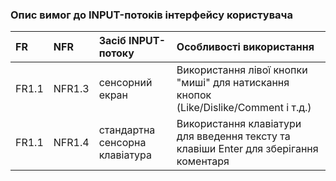 ### Опис вимог до INPUT-потоків інтерфейсу користувача


|FR |NFR|Засіб INPUT-потоку| Особливості використання|
|:-|:-|:-|:-|
|FR1.1|NFR1.3|сенсорний екран| Використання лівої кнопки "миші" для натискання кнопок (Like/Dislike/Comment і т.д.) |
|FR1.1|NFR1.4|стандартна сенсорна клавіатура|Використання клавіатури для введення тексту та клавіши Enter для зберігання коментаря|
